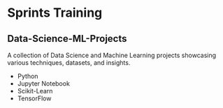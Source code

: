 # Sprints Training
## Data-Science-ML-Projects

A collection of Data Science and Machine Learning projects showcasing various techniques, datasets, and insights.

- Python
- Jupyter Notebook
- Scikit-Learn
- TensorFlow
